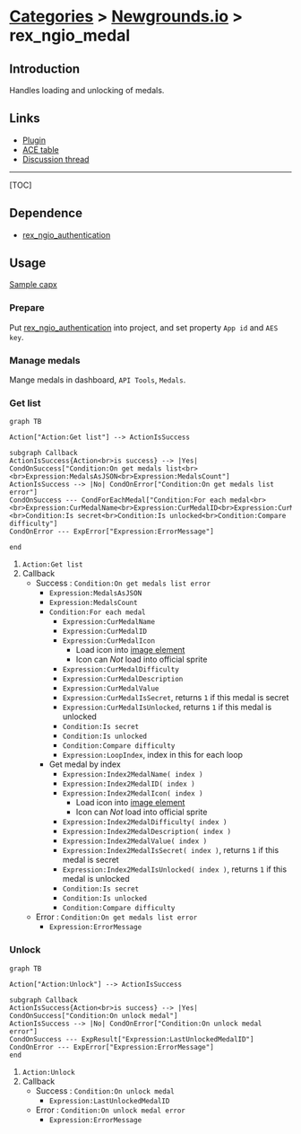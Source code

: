 # [Categories](categories.index.html) > [Newgrounds.io](ngio.index.html) > rex_ngio_medal

## Introduction

Handles loading and unlocking of medals.

## Links

- [Plugin](https://dl.dropboxusercontent.com/u/5779181/C2Repo/Zip/plugins/rex_ngio_medal.7z)
- [ACE table](https://rexrainbow.github.io/C2RexDoc/c2rexpluginsACE/plugin_rex_ngio_medal.html)
- [Discussion thread](https://www.scirra.com/forum/plugin-new-grounds-api-v3_t179642)


----

[TOC]

## Dependence

- [rex_ngio_authentication](rex_ngio_gateway.html)

## Usage

[Sample capx](https://1drv.ms/u/s!Am5HlOzVf0kHlBLhls6hmmhouP1h)

### Prepare

Put [rex_ngio_authentication](http://c2rexplugins.weebly.com/rex_ngio_gateway.html) into project, and set property `App id` and `AES key`.

### Manage medals

Mange medals in dashboard, `API Tools`, `Medals`.

### Get list

```mermaid
graph TB

Action["Action:Get list"] --> ActionIsSuccess

subgraph Callback
ActionIsSuccess{Action<br>is success} --> |Yes| CondOnSuccess["Condition:On get medals list<br> <br>Expression:MedalsAsJSON<br>Expression:MedalsCount"]
ActionIsSuccess --> |No| CondOnError["Condition:On get medals list error"]
CondOnSuccess --- CondForEachMedal["Condition:For each medal<br> <br>Expression:CurMedalName<br>Expression:CurMedalID<br>Expression:CurMedalIcon<br>Expression:CurMedalDifficulty<br>Expression:CurMedalDescription<br>Expression:CurMedalValue<br>Expression:CurMedalIsSecret<br>Expression:CurMedalIsUnlocked<br> <br>Condition:Is secret<br>Condition:Is unlocked<br>Condition:Compare difficulty"]
CondOnError --- ExpError["Expression:ErrorMessage"]

end
```



1. `Action:Get list`
2. Callback
   - Success : `Condition:On get medals list error`
     - `Expression:MedalsAsJSON`
     - `Expression:MedalsCount`
     - `Condition:For each medal`
       - `Expression:CurMedalName`
       - `Expression:CurMedalID`
       - `Expression:CurMedalIcon`
         - Load icon into [image element](https://www.scirra.com/forum/viewtopic.php?t=69356&start=0)
         - Icon can *Not* load into official sprite
       - `Expression:CurMedalDifficulty`
       - `Expression:CurMedalDescription`
       - `Expression:CurMedalValue`
       - `Expression:CurMedalIsSecret`, returns `1` if this medal is secret
       - `Expression:CurMedalIsUnlocked`, returns `1` if this medal is unlocked
       - `Condition:Is secret`
       - `Condition:Is unlocked`
       - `Condition:Compare difficulty`
       - `Expression:LoopIndex`, index in this for each loop
     - Get medal by index
       - `Expression:Index2MedalName( index )`
       - `Expression:Index2MedalID( index )`
       - `Expression:Index2MedalIcon( index )`
         - Load icon into [image element](https://www.scirra.com/forum/viewtopic.php?t=69356&start=0)
         - Icon can *Not* load into official sprite
       - `Expression:Index2MedalDifficulty( index )`
       - `Expression:Index2MedalDescription( index )`
       - `Expression:Index2MedalValue( index )`
       - `Expression:Index2MedalIsSecret( index )`, returns `1` if this medal is secret
       - `Expression:Index2MedalIsUnlocked( index )`, returns `1` if this medal is unlocked
       - `Condition:Is secret`
       - `Condition:Is unlocked`
       - `Condition:Compare difficulty`
   - Error : `Condition:On get medals list error`
     - `Expression:ErrorMessage`

### Unlock

```mermaid
graph TB

Action["Action:Unlock"] --> ActionIsSuccess

subgraph Callback
ActionIsSuccess{Action<br>is success} --> |Yes| CondOnSuccess["Condition:On unlock medal"]
ActionIsSuccess --> |No| CondOnError["Condition:On unlock medal error"]
CondOnSuccess --- ExpResult["Expression:LastUnlockedMedalID"]
CondOnError --- ExpError["Expression:ErrorMessage"]
end
```

1. `Action:Unlock`
2. Callback
   - Success : `Condition:On unlock medal`
     - `Expression:LastUnlockedMedalID`
   - Error : `Condition:On unlock medal error`
     - `Expression:ErrorMessage`
